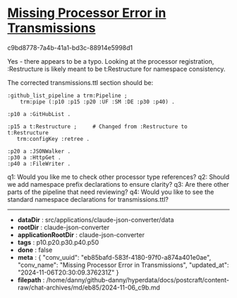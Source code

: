 # [Missing Processor Error in Transmissions](https://claude.ai/chat/eb85bafd-583f-4180-97f0-a874a401e0ae)

c9bd8778-7a4b-41a1-bd3c-88914e5998d1

 Yes - there appears to be a typo. Looking at the processor registration, :Restructure is likely meant to be t:Restructure for namespace consistency.

The corrected transmissions.ttl section should be:

```turtle
:github_list_pipeline a trm:Pipeline ;
    trm:pipe (:p10 :p15 :p20 :UF :SM :DE :p30 :p40) .

:p10 a :GitHubList .

:p15 a t:Restructure ;     # Changed from :Restructure to t:Restructure
   trm:configKey :retree .

:p20 a :JSONWalker .
:p30 a :HttpGet .
:p40 a :FileWriter .
```

q1: Would you like me to check other processor type references?
q2: Should we add namespace prefix declarations to ensure clarity?
q3: Are there other parts of the pipeline that need reviewing?
q4: Would you like to see the standard namespace declarations for transmissions.ttl?

---

* **dataDir** : src/applications/claude-json-converter/data
* **rootDir** : claude-json-converter
* **applicationRootDir** : claude-json-converter
* **tags** : p10.p20.p30.p40.p50
* **done** : false
* **meta** : {
  "conv_uuid": "eb85bafd-583f-4180-97f0-a874a401e0ae",
  "conv_name": "Missing Processor Error in Transmissions",
  "updated_at": "2024-11-06T20:30:09.376231Z"
}
* **filepath** : /home/danny/github-danny/hyperdata/docs/postcraft/content-raw/chat-archives/md/eb85/2024-11-06_c9b.md
